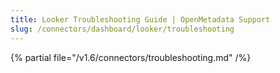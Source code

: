 ```yaml
---
title: Looker Troubleshooting Guide | OpenMetadata Support
slug: /connectors/dashboard/looker/troubleshooting
---
```


{% partial file="/v1.6/connectors/troubleshooting.md" /%}
